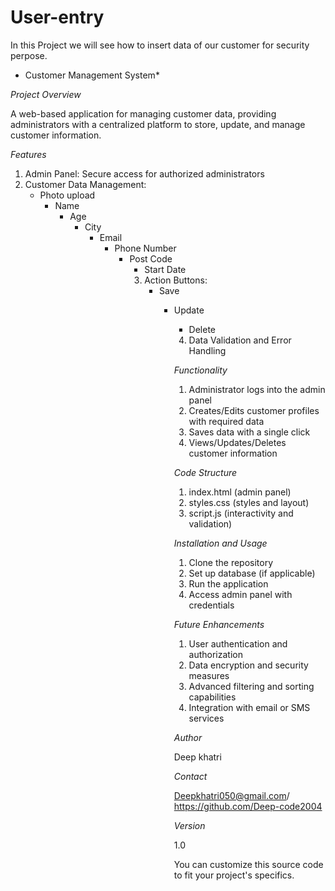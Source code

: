 # User-entry
In this Project we will see how to insert data of our customer for security perpose.


* Customer Management System*

*Project Overview*

A web-based application for managing customer data, providing administrators with a centralized platform to store, update, and manage customer information.

*Features*

1. Admin Panel: Secure access for authorized administrators
2. Customer Data Management:
    - Photo upload
        - Name
            - Age
                - City
                    - Email
                        - Phone Number
                            - Post Code
                                - Start Date
                                3. Action Buttons:
                                    - Save
                                        - Update
                                            - Delete
                                            4. Data Validation and Error Handling

                                            *Functionality*

                                            1. Administrator logs into the admin panel
                                            2. Creates/Edits customer profiles with required data
                                            3. Saves data with a single click
                                            4. Views/Updates/Deletes customer information

                                            *Code Structure*

                                            1. index.html (admin panel)
                                            2. styles.css (styles and layout)
                                            3. script.js (interactivity and validation)


                                            *Installation and Usage*

                                            1. Clone the repository
                                            2. Set up database (if applicable)
                                            3. Run the application
                                            4. Access admin panel with credentials

                                            *Future Enhancements*

                                            1. User authentication and authorization
                                            2. Data encryption and security measures
                                            3. Advanced filtering and sorting capabilities
                                            4. Integration with email or SMS services

                                            *Author*

                                            Deep khatri

                                            *Contact*

                                            Deepkhatri050@gmail.com/ https://github.com/Deep-code2004

                                            *Version*

                                            1.0

                                            You can customize this source code to fit your project's specifics.

